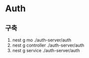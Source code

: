 # Auth

## 구축

1. nest g mo ./auth-server/auth
2. nest g controller ./auth-server/auth
3. nest g service ./auth-server/auth
